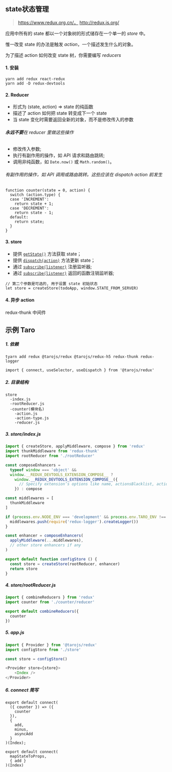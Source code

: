## state状态管理

> https://www.redux.org.cn/，   http://redux.js.org/
>

应用中所有的 state 都以一个对象树的形式储存在一个单一的 *store* 中。 

惟一改变 state 的办法是触发 *action*，一个描述发生什么的对象。 

为了描述 action 如何改变 state 树，你需要编写 *reducers*

#### 1. 安装

```
yarn add redux react-redux
yarn add -D redux-devtools
```

#### 2. Reducer

* 形式为 (state, action) => state 的纯函数
* 描述了 action 如何把 state 转变成下一个 state
* 当 state 变化时需要返回全新的对象，而不是修改传入的参数


###### **永远不要**在 reducer 里做这些操作

* 修改传入参数;
* 执行有副作用的操作，如 API 请求和路由跳转;
* 调用非纯函数，如 `Date.now()` 或 `Math.random()`。

###### 有副作用的操作，如 API 调用或路由跳转。这些应该在 dispatch action 前发生

```
function counter(state = 0, action) {
  switch (action.type) {
  case 'INCREMENT':
    return state + 1;
  case 'DECREMENT':
    return state - 1;
  default:
    return state;
  }
}
```


#### 3. store

* 提供 [`getState()`](https://www.redux.org.cn/docs/api/Store.html#getState) 方法获取 state；
* 提供 [`dispatch(action)`](https://www.redux.org.cn/docs/api/Store.html#dispatch) 方法更新 state；
* 通过 [`subscribe(listener)`](https://www.redux.org.cn/docs/api/Store.html#subscribe) 注册监听器;
* 通过 [`subscribe(listener)`](https://www.redux.org.cn/docs/api/Store.html#subscribe) 返回的函数注销监听器;

```
// 第二个参数是可选的, 用于设置 state 初始状态
let store = createStore(todoApp, window.STATE_FROM_SERVER)
```

#### 4. 异步 action

redux-thunk 中间件





## 示例 Taro

##### 1. 依赖

```
tyarn add redux @tarojs/redux @tarojs/redux-h5 redux-thunk redux-logger

import { connect, useSelector, useDispatch } from '@tarojs/redux'
```

##### 2. 目录结构

```
store 
  -index.js
  -rootReducer.js
  -counter(模块名)
    -action.js
    -action-type.js
    -reducer.js
```

##### 3. store/index.js

```js
import { createStore, applyMiddleware, compose } from 'redux'
import thunkMiddleware from 'redux-thunk'
import rootReducer from './rootReducer'

const composeEnhancers =
  typeof window === 'object' &&
  window.__REDUX_DEVTOOLS_EXTENSION_COMPOSE__ ?   
    window.__REDUX_DEVTOOLS_EXTENSION_COMPOSE__({
      // Specify extension’s options like name, actionsBlacklist, actionsCreators, serialize...
    }) : compose

const middlewares = [
  thunkMiddleware
]

if (process.env.NODE_ENV === 'development' && process.env.TARO_ENV !== 'quickapp') {
  middlewares.push(require('redux-logger').createLogger())
}

const enhancer = composeEnhancers(
  applyMiddleware(...middlewares),
  // other store enhancers if any
)

export default function configStore () {
  const store = createStore(rootReducer, enhancer)
  return store
}
```

##### 4. store/rootReducer.js

```js
import { combineReducers } from 'redux'
import counter from './counter/reducer'

export default combineReducers({
  counter
})
```

##### 5. app.js

```js
import { Provider } from '@tarojs/redux'
import configStore from './store'

const store = configStore()

<Provider store={store}>
	<Index />
</Provider>
```

##### 6. connect 简写

```
export default connect(
  ({ counter }) => ({
    counter
  }),
  {
    add,
    minus,
    asyncAdd
  }
)(Index);

export default connect(
  mapStateToProps,
  { add }
)(Index)
```

